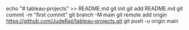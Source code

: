 echo "# tableau-projects" >> README.md
git init
git add README.md
git commit -m "first commit"
git branch -M main
git remote add origin https://github.com/JudeRaji/tableau-projects.git
git push -u origin main
